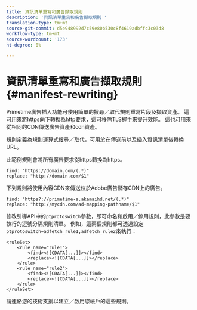 ```yaml
---
title: 資訊清單重寫和廣告擷取規則
description: '資訊清單重寫和廣告擷取規則 '
translation-type: tm+mt
source-git-commit: d5e948992d7c59e80b530c8f4619adbffc3c03d8
workflow-type: tm+mt
source-wordcount: '173'
ht-degree: 0%

---
```



# 資訊清單重寫和廣告擷取規則{#manifest-rewriting}

Primetime廣告插入功能可使用簡單的搜尋／取代規則重寫片段及擷取資產。  這可用來將https向下轉換為http要求，這可移除TLS握手來提升效能。  這也可用來從相同的CDN傳送廣告資產和cdn資產。

規則定義為規則運算式搜尋／取代，可用於在傳送前以及插入資訊清單後轉換URL。

此範例規則會將所有廣告要求從https轉換為https。

```
find: "https://domain.com/(.*)"
replace: "http://domain.com/$1"
```

下列規則將使用內容CDN來傳送位於Adobe廣告儲存CDN上的廣告。

```
find: "https?://primetime-a.akamaihd.net/(.*)"
replace: "http://mycdn.com/ad-mapping-pathname/$1"
```

修改引導API中的`ptprotoswitch`參數，即可命名和啟用／停用規則，此參數是要執行的逗號分隔規則清單。  例如，這兩個規則都可透過設定`ptprotoswitch=adfetch_rule1,adfetch_rule2`來執行：

```
<ruleSet>
    <rule name="rule1">
        <find><![CDATA[...]]></find>
        <replace><![CDATA[...]]></replace>
    </rule>
    <rule name="rule2">
        <find><![CDATA[...]]></find>
        <replace><![CDATA[...]]></replace>
    </rule>
</ruleSet>
```

請連絡您的技術支援以建立／啟用您帳戶的這些規則。